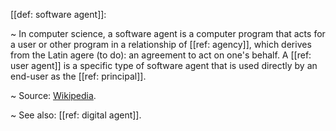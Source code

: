 [[def: software agent]]:

~ In computer science, a software agent is a computer program that acts for a user or other program in a relationship of [[ref: agency]], which derives from the Latin agere (to do): an agreement to act on one's behalf. A [[ref: user agent]] is a specific type of software agent that is used directly by an end-user as the [[ref: principal]].

~ Source: [Wikipedia](https://en.wikipedia.org/wiki/Software_agent).

~ See also: [[ref: digital agent]].

